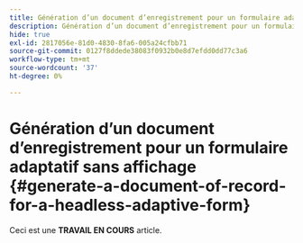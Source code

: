 ```yaml
---
title: Génération d’un document d’enregistrement pour un formulaire adaptatif sans affichage
description: Génération d’un document d’enregistrement pour un formulaire adaptatif sans affichage
hide: true
exl-id: 2817056e-81d0-4830-8fa6-005a24cfbb71
source-git-commit: 0127f8ddede38083f0932b0e8d7efdd0dd77c3a6
workflow-type: tm+mt
source-wordcount: '37'
ht-degree: 0%

---
```


# Génération d’un document d’enregistrement pour un formulaire adaptatif sans affichage {#generate-a-document-of-record-for-a-headless-adaptive-form}

<span class="preview"> Ceci est une **TRAVAIL EN COURS** article.</span>
